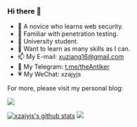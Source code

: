 ### Hi there 👋  
- 🔭 A novice who learns web security.
- 🌱 Familiar with penetration testing.
- 👯 University student.
- 💬 Want to learn as many skills as I can.
- 📫 My E-mail: xuziang16@gmail.com
- 🛫 My Telegram: [t.me/theAntiker](t.me/theAntiker)
- 💗 My WeChat: xzajyjs


For more, please visit my personal blog:  
  
[![](https://img.shields.io/badge/blog-@xzajyjs-red.svg?style=flat-square&logo=appveyor)](https://xzajyjs.cn)


[![xzajyjs's github stats](https://github-readme-stats.vercel.app/api?username=xzajyjs)](https://github.com/anuraghazra/github-readme-stats)
![](https://api.githubtrends.io/user/svg/xzajyjs/langs?time_range=one_year&include_private=true&compact=true)

